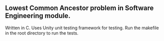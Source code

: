 ## Lowest Common Ancestor problem in Software Engineering module.
Written in C. Uses Unity unit testing framework for testing.
Run the makefile in the root directory to run the tests.